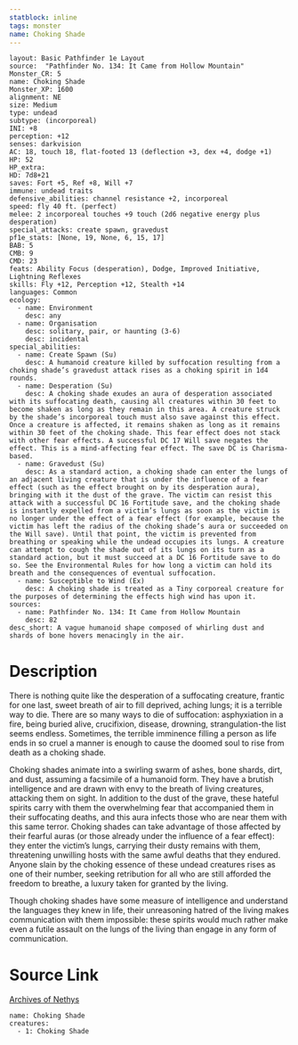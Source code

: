 ```yaml
---
statblock: inline
tags: monster
name: Choking Shade
---
```

```statblock
layout: Basic Pathfinder 1e Layout
source:  "Pathfinder No. 134: It Came from Hollow Mountain"
Monster_CR: 5
name: Choking Shade
Monster_XP: 1600
alignment: NE
size: Medium
type: undead
subtype: (incorporeal)
INI: +8
perception: +12
senses: darkvision
AC: 18, touch 18, flat-footed 13 (deflection +3, dex +4, dodge +1)
HP: 52
HP_extra: 
HD: 7d8+21
saves: Fort +5, Ref +8, Will +7
immune: undead traits
defensive_abilities: channel resistance +2, incorporeal
speed: fly 40 ft. (perfect)
melee: 2 incorporeal touches +9 touch (2d6 negative energy plus desperation)
special_attacks: create spawn, gravedust
pf1e_stats: [None, 19, None, 6, 15, 17]
BAB: 5
CMB: 9
CMD: 23
feats: Ability Focus (desperation), Dodge, Improved Initiative, Lightning Reflexes
skills: Fly +12, Perception +12, Stealth +14
languages: Common
ecology:
  - name: Environment
    desc: any
  - name: Organisation
    desc: solitary, pair, or haunting (3-6)
    desc: incidental
special_abilities:
  - name: Create Spawn (Su)
    desc: A humanoid creature killed by suffocation resulting from a choking shade’s gravedust attack rises as a choking spirit in 1d4 rounds.
  - name: Desperation (Su)
    desc: A choking shade exudes an aura of desperation associated with its suffocating death, causing all creatures within 30 feet to become shaken as long as they remain in this area. A creature struck by the shade’s incorporeal touch must also save against this effect. Once a creature is affected, it remains shaken as long as it remains within 30 feet of the choking shade. This fear effect does not stack with other fear effects. A successful DC 17 Will save negates the effect. This is a mind-affecting fear effect. The save DC is Charisma-based.
  - name: Gravedust (Su)
    desc: As a standard action, a choking shade can enter the lungs of an adjacent living creature that is under the influence of a fear effect (such as the effect brought on by its desperation aura), bringing with it the dust of the grave. The victim can resist this attack with a successful DC 16 Fortitude save, and the choking shade is instantly expelled from a victim’s lungs as soon as the victim is no longer under the effect of a fear effect (for example, because the victim has left the radius of the choking shade’s aura or succeeded on the Will save). Until that point, the victim is prevented from breathing or speaking while the undead occupies its lungs. A creature can attempt to cough the shade out of its lungs on its turn as a standard action, but it must succeed at a DC 16 Fortitude save to do so. See the Environmental Rules for how long a victim can hold its breath and the consequences of eventual suffocation.
  - name: Susceptible to Wind (Ex)
    desc: A choking shade is treated as a Tiny corporeal creature for the purposes of determining the effects high wind has upon it.
sources:
  - name: Pathfinder No. 134: It Came from Hollow Mountain
    desc: 82
desc_short: A vague humanoid shape composed of whirling dust and shards of bone hovers menacingly in the air.
```
# Description
There is nothing quite like the desperation of a suffocating creature, frantic for one last, sweet breath of air to fill deprived, aching lungs; it is a terrible way to die. There are so many ways to die of suffocation: asphyxiation in a fire, being buried alive, crucifixion, disease, drowning, strangulation-the list seems endless. Sometimes, the terrible imminence filling a person as life ends in so cruel a manner is enough to cause the doomed soul to rise from death as a choking shade.

 Choking shades animate into a swirling swarm of ashes, bone shards, dirt, and dust, assuming a facsimile of a humanoid form. They have a brutish intelligence and are drawn with envy to the breath of living creatures, attacking them on sight. In addition to the dust of the grave, these hateful spirits carry with them the overwhelming fear that accompanied them in their suffocating deaths, and this aura infects those who are near them with this same terror. Choking shades can take advantage of those affected by their fearful auras (or those already under the influence of a fear effect): they enter the victim’s lungs, carrying their dusty remains with them, threatening unwilling hosts with the same awful deaths that they endured. Anyone slain by the choking essence of these undead creatures rises as one of their number, seeking retribution for all who are still afforded the freedom to breathe, a luxury taken for granted by the living.

 Though choking shades have some measure of intelligence and understand the languages they knew in life, their unreasoning hatred of the living makes communication with them impossible: these spirits would much rather make even a futile assault on the lungs of the living than engage in any form of communication.
# Source Link
[Archives of Nethys](https://aonprd.com/MonsterDisplay.aspx?ItemName=Choking%20Shade)
```encounter-table
name: Choking Shade
creatures:
  - 1: Choking Shade
```
